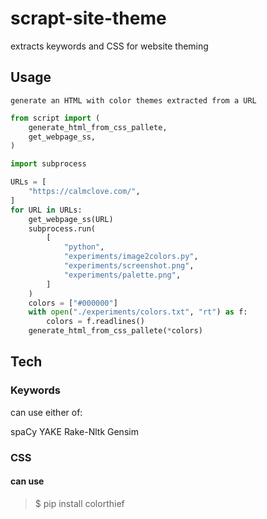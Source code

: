 # scrapt-site-theme

extracts keywords and CSS for website theming

## Usage

`generate an HTML with color themes extracted from a URL`

```py
from script import (
    generate_html_from_css_pallete,
    get_webpage_ss,
)

import subprocess

URLs = [
    "https://calmclove.com/",
]
for URL in URLs:
    get_webpage_ss(URL)
    subprocess.run(
        [
            "python",
            "experiments/image2colors.py",
            "experiments/screenshot.png",
            "experiments/palette.png",
        ]
    )
    colors = ["#000000"]
    with open("./experiments/colors.txt", "rt") as f:
        colors = f.readlines()
    generate_html_from_css_pallete(*colors)

```

## Tech

### Keywords

can use either of:

spaCy
YAKE
Rake-Nltk
Gensim

### CSS

#### can use

> $ pip install colorthief
